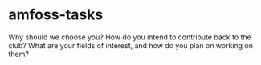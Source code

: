 # amfoss-tasks

Why should we choose you?
How do you intend to contribute back to the club?
What are your fields of interest, and how do you plan on working on them?
